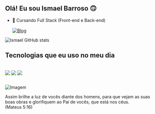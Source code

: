 ## Olá! Eu sou Ismael Barroso 🙃
- 🌱 Cursando Full Stack (Front-end e Back-end) <br> <br> 
[![Blog](https://img.shields.io/badge/WhatsApp-25D366?style=for-the-badge&logo=whatsapp&logoColor=white)](https://api.whatsapp.com/send?phone=5585996747173&text=Ol%C3%A1%2C%20meu%20amigo!)

![Ismael GitHub stats](https://github-readme-stats.vercel.app/api?username=IsmaelBarroso&show_icons=true&theme=radical)

## Tecnologias que eu uso no meu dia 

<div style="display: inline_block"> <br>
  <img  align="center" alt"python" src="https://img.shields.io/badge/Python-3776AB?style=for-the-badge&logo=python&logoColor=white"/>
  <img align="center" alt"html5" src="https://img.shields.io/badge/HTML5-E34F26?style=for-the-badge&logo=html5&logoColor=white"/>
  <img align="center" alt"CSS" src="https://img.shields.io/badge/CSS-239120?&style=for-the-badge&logo=css3&logoColor=white"/>
</div> <br>

<!-- GIF -->
<p align="left">
  <img align="center" src="https://github.com/VariableBee/VariableBee/assets/77739311/4e9f41af-6b57-49a7-b15a-74322e96b4d7" alt="Imagem">
</p>

Assim brilhe a luz de vocês diante dos homens, para que vejam as suas boas obras e glorifiquem ao Pai de vocês, que está nos céus.<br>
 (Mateus 5:16)

  
